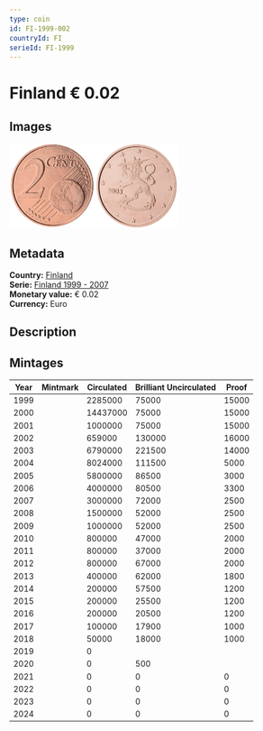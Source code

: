 ```yaml
---
type: coin
id: FI-1999-002
countryId: FI
serieId: FI-1999
---
```


# Finland € 0.02

## Images

<img src="../../../Images/common-2002-002.webp" height="150" alt="Front image"><img src="Images/finland-1999-002.webp" height="150" alt="Back image">

## Metadata

**Country:** [Finland](../index.md)\
**Serie:** [Finland 1999 - 2007](index.md)\
**Monetary value:** € 0.02\
**Currency:** Euro

## Description

## Mintages

| Year | Mintmark | Circulated | Brilliant Uncirculated | Proof |
| ---- | -------- | ---------- | ---------------------- | ----- |
| 1999 |          | 2285000    | 75000                  | 15000 |
| 2000 |          | 14437000   | 75000                  | 15000 |
| 2001 |          | 1000000    | 75000                  | 15000 |
| 2002 |          | 659000     | 130000                 | 16000 |
| 2003 |          | 6790000    | 221500                 | 14000 |
| 2004 |          | 8024000    | 111500                 | 5000  |
| 2005 |          | 5800000    | 86500                  | 3000  |
| 2006 |          | 4000000    | 80500                  | 3300  |
| 2007 |          | 3000000    | 72000                  | 2500  |
| 2008 |          | 1500000    | 52000                  | 2500  |
| 2009 |          | 1000000    | 52000                  | 2500  |
| 2010 |          | 800000     | 47000                  | 2000  |
| 2011 |          | 800000     | 37000                  | 2000  |
| 2012 |          | 800000     | 67000                  | 2000  |
| 2013 |          | 400000     | 62000                  | 1800  |
| 2014 |          | 200000     | 57500                  | 1200  |
| 2015 |          | 200000     | 25500                  | 1200  |
| 2016 |          | 200000     | 20500                  | 1200  |
| 2017 |          | 100000     | 17900                  | 1000  |
| 2018 |          | 50000      | 18000                  | 1000  |
| 2019 |          | 0          |                        |       |
| 2020 |          | 0          | 500                    |       |
| 2021 |          | 0          | 0                      | 0     |
| 2022 |          | 0          | 0                      | 0     |
| 2023 |          | 0          | 0                      | 0     |
| 2024 |          | 0          | 0                      | 0     |
